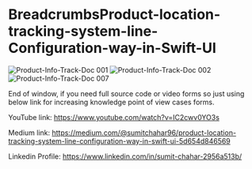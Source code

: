 # BreadcrumbsProduct-location-tracking-system-line-Configuration-way-in-Swift-UI


![Product-Info-Track-Doc 001](https://github.com/user-attachments/assets/bd470cef-5f01-4bb8-9a94-6f2343906592)
![Product-Info-Track-Doc 002](https://github.com/user-attachments/assets/9e23ac2d-335a-4831-be40-6686b829e25d)
![Product-Info-Track-Doc 007](https://github.com/user-attachments/assets/54aa4ab6-ecdc-4fc7-8cf5-31460761cea3)


End of window, if you need full source code or video forms so just using below link for increasing knowledge point of view cases forms.

YouTube link: https://www.youtube.com/watch?v=IC2cwv0YO3s

Medium link: https://medium.com/@sumitchahar96/product-location-tracking-system-line-configuration-way-in-swift-ui-5d654d846569

Linkedin Profile: https://www.linkedin.com/in/sumit-chahar-2956a513b/

